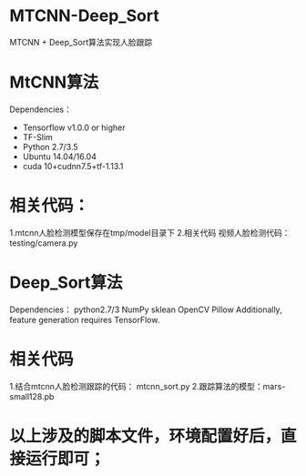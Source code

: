 # MTCNN-Deep_Sort
MTCNN + Deep_Sort算法实现人脸跟踪

# MtCNN算法
Dependencies：
* Tensorflow v1.0.0 or higher
* TF-Slim
* Python 2.7/3.5
* Ubuntu 14.04/16.04
* cuda 10+cudnn7.5+tf-1.13.1

# 相关代码：
 1.mtcnn人脸检测模型保存在tmp/model目录下
 2.相关代码
  视频人脸检测代码：testing/camera.py 

# Deep_Sort算法
Dependencies：
    python2.7/3
    NumPy
    sklean
    OpenCV
    Pillow
  Additionally, feature generation requires TensorFlow.

# 相关代码
 1.结合mtcnn人脸检测跟踪的代码： mtcnn_sort.py
 2.跟踪算法的模型：mars-small128.pb


# 以上涉及的脚本文件，环境配置好后，直接运行即可；
